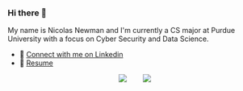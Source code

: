 ### Hi there 👋

My name is Nicolas Newman and I'm currently a CS major at Purdue University with a focus on Cyber Security and Data Science.
* 💼 [Connect with me on Linkedin](https://www.linkedin.com/in/nicolas-newman/)
* :memo: [Resume](https://drive.google.com/file/d/1WKN0u4GTNwex_C241LI29nDIEdi48xoz/view?usp=sharing)
<!--
**NicolasNewman/NicolasNewman** is a ✨ _special_ ✨ repository because its `README.md` (this file) appears on your GitHub profile.

Here are some ideas to get you started:

- 🔭 I’m currently working on ...
- 🌱 I’m currently learning ...
- 👯 I’m looking to collaborate on ...
- 🤔 I’m looking for help with ...
- 💬 Ask me about ...
- 📫 How to reach me: ...
- 😄 Pronouns: ...
- ⚡ Fun fact: ...
-->

<div style="display: flex; justify-content: center">
  <a href="https://github.com/NicolasNewman">
  <img style="margin: 0 1rem" align="center" src="https://github-readme-stats.vercel.app/api?username=nicolasnewman&theme=tokyonight&show_icons=true&count_private=true&include_all_commits=true" />
  </a>
  <a href="https://github.com/NicolasNewman">
    <img style="margin: 0 1rem" align="center" src="https://github-readme-stats.vercel.app/api/top-langs/?username=nicolasnewman&exclude_repo=VRPaint&langs_count=8&layout=compact&theme=tokyonight" />
  </a>
</div>

